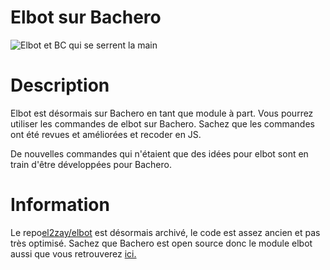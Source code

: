 # Elbot sur Bachero

![Elbot et BC qui se serrent la main](https://github.com/el2zay/bachero/assets/79168733/b11f40bd-c200-4a1d-bf8a-992761387e51)

# Description
Elbot est désormais sur Bachero en tant que module à part. Vous pourrez utiliser les commandes de elbot sur Bachero. Sachez que les commandes ont été revues et améliorées et recoder en JS.

De nouvelles commandes qui n'étaient que des idées pour elbot sont en train d'être développées pour Bachero.

# Information
Le repo[el2zay/elbot](https://github.com/el2zay/elbot) est désormais archivé, le code est assez ancien et pas très optimisé. Sachez que Bachero est open source donc le module elbot aussi que vous retrouverez [ici.](https://github.com/bacherobot/bot/tree/master/modules/el2zay.elbot)
